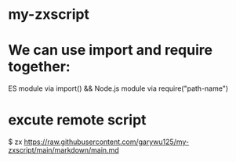 # my-zxscript

# We can use import and require together: 
ES module via import() && Node.js module  via require("path-name")

# excute remote script
$ zx https://raw.githubusercontent.com/garywu125/my-zxscript/main/markdown/main.md 